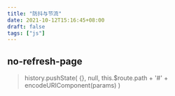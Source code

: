 ```yaml
---
title: "防抖与节流"
date: 2021-10-12T15:16:45+08:00
draft: false
tags: ["js"]
---
```


## no-refresh-page

>  history.pushState(
>    {},
>    null,
>    this.$route.path + '#' + encodeURIComponent(params)
>  )